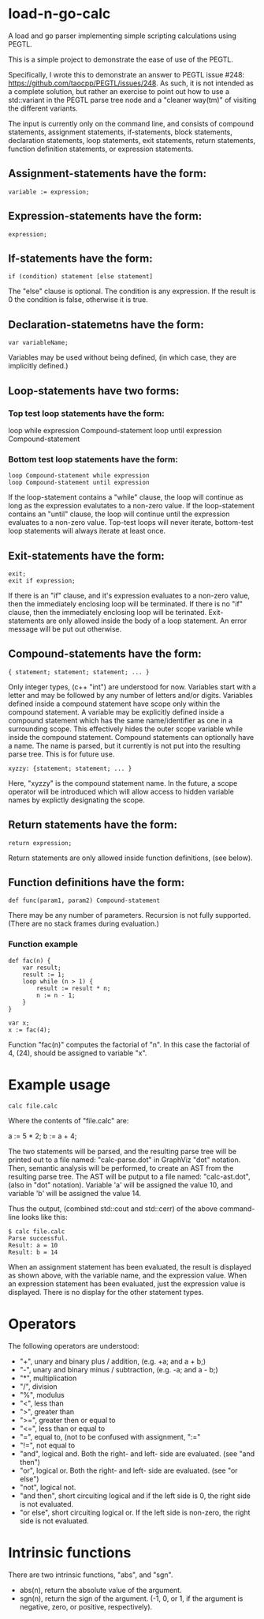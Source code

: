 # load-n-go-calc
A load and go parser implementing simple scripting calculations using PEGTL.

This is a simple project to demonstrate the ease of use of the PEGTL.

Specifically, I wrote this to demonstrate an answer to PEGTL issue #248: https://github.com/taocpp/PEGTL/issues/248.  As such, it is not intended as a
complete solution, but rather an exercise to point out how to use a
std::variant in the PEGTL parse tree node and a "cleaner way(tm)" of visiting
the different variants.

The input is currently only on the command line, and consists of compound
statements, assignment statements, if-statements, block statements,
declaration statements, loop statements, exit statements, return statements,
function definition statements, or expression statements.

## Assignment-statements have the form:

    variable := expression;

## Expression-statements have the form:

    expression;

## If-statements have the form:

    if (condition) statement [else statement]

The "else" clause is optional.  The condition is any expression.  If the result is 0 the condition is false, otherwise it is true.

## Declaration-statemetns have the form:

    var variableName;

Variables may be used without being defined, (in which case, they are implicitly defined.)

## Loop-statements have two forms:
### Top test loop statements have the form:

   loop while expression Compound-statement
   loop until expression Compound-statement

### Bottom test loop statements have the form:

    loop Compound-statement while expression
    loop Compound-statement until expression

If the loop-statement contains a "while" clause, the loop will continue as long as the expression evalutates to a non-zero value.
If the loop-statement contains an "until" clause, the loop will continue until the expression evaluates to a non-zero value.
Top-test loops will never iterate, bottom-test loop statements will always iterate at least once.

## Exit-statements have the form:

    exit;
    exit if expression;


 If there is an "if" clause, and it's expression evaluates to a non-zero value, then the immediately enclosing loop will be terminated.
 If there is no "if" clause, then the immediately enclosing loop will be terinated.
 Exit-statements are only allowed inside the body of a loop statement.  An error message will be put out otherwise.

## Compound-statements have the form:

    { statement; statement; statement; ... }

Only integer types, (c++ "int") are understood for now.  Variables start with a letter and may be followed by any number of letters and/or digits.
Variables defined inside a compound statement have scope only within the compound statement.  A variable may be explicitly defined inside a compound statement which has the same name/identifier as one in a surrounding scope.  This effectively hides the outer scope variable while inside the compound statement.
Compound statements can optionally have a name.  The name is parsed, but it currently is not put into the resulting parse tree.  This is for future use.

    xyzzy: {statement; statement; ... }

Here, "xyzzy" is the compound statement name.  In the future, a scope operator will be introduced which will allow access to hidden variable names by explictly designating the scope.

## Return statements have the form:

    return expression;

Return statements are only allowed inside function definitions, (see below).

## Function definitions have the form:

    def func(param1, param2) Compound-statement

There may be any number of parameters.  Recursion is not fully supported.
(There are no stack frames during evaluation.)

### Function example

    def fac(n) {
        var result;
        result := 1;
        loop while (n > 1) {
            result := result * n;
            n := n - 1;
        }
    }

    var x;
    x := fac(4);

Function "fac(n)" computes the factorial of "n".  In this case the factorial
of 4, (24), should be assigned to variable "x".

# Example usage

    calc file.calc

Where the contents of "file.calc" are:

a := 5 * 2;
b := a + 4;

The two statements will be parsed, and the resulting parse tree will be printed out to a file named: "calc-parse.dot" in GraphViz "dot" notation.
Then, semantic analysis will be performed, to create an AST from the resulting parse tree.
The AST will be putput to a file named: "calc-ast.dot", (also in "dot" notation).
Variable 'a' will be assigned the value 10, and variable 'b' will be assigned the value 14.


Thus the output, (combined std::cout and std::cerr) of the above command-line looks like this:

    $ calc file.calc
    Parse successful.
    Result: a = 10
    Result: b = 14

When an assignment statement has been evaluated, the result is displayed as shown above, with the variable name, and the expression value.
When an expression statement has been evaluated, just the expression value is displayed.
There is no display for the other statement types.

# Operators

The following operators are understood:
* "+", unary and binary plus / addition, (e.g. +a; and a + b;)
* "-", unary and binary minus / subtraction, (e.g. -a; and a - b;)
* "*", multiplication
* "/", division
* "%", modulus
* "<", less than
* ">", greater than
* ">=", greater then or equal to
* "<=", less than or equal to
* "=", equal to, (not to be confused with assignment, ":="
* "!=", not equal to
* "and", logical and.  Both the right- and left- side are evaluated. (see "and then")
* "or", logical or.  Both the right- and left- side are evaluated. (see "or else")
* "not", logical not.
* "and then", short circuiting logical and if the left side is 0, the right side is not evaluated.
* "or else", short circuiting logical or.  If the left side is non-zero, the right side is not evaluated.

# Intrinsic functions

There are two intrinsic functions, "abs", and "sgn".

* abs(n), return the absolute value of the argument.
* sgn(n), return the sign of the argument.  (-1, 0, or 1, if the argument is negative, zero, or positive, respectively).

